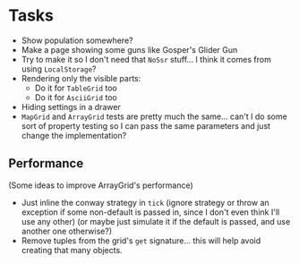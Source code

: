 # Tasks
* Show population somewhere?
* Make a page showing some guns like Gosper's Glider Gun
* Try to make it so I don't need that `NoSsr` stuff... I think it comes from using `LocalStorage`?
* Rendering only the visible parts:
  * Do it for `TableGrid` too
  * Do it for `AsciiGrid` too
* Hiding settings in a drawer
* `MapGrid` and `ArrayGrid` tests are pretty much the same... can't I do some sort of property testing so I can pass the same parameters and just change the implementation?

## Performance
(Some ideas to improve ArrayGrid's performance)
* Just inline the conway strategy in `tick` (ignore strategy or throw an exception if some non-default is passed in, since I don't even think I'll use any other) (or maybe just simulate it if the default is passed, and use another one otherwise?)
* Remove tuples from the grid's `get` signature... this will help avoid creating that many objects.
